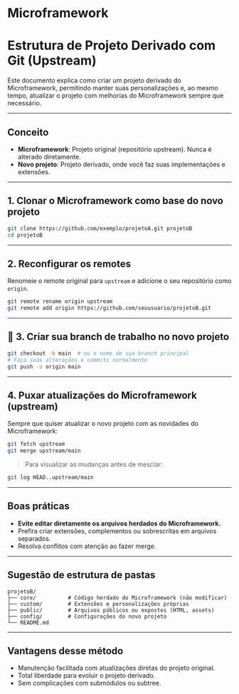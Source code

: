 # Microframework

# Estrutura de Projeto Derivado com Git (Upstream)

Este documento explica como criar um projeto derivado do Microframework, permitindo manter suas personalizações e, ao mesmo tempo, atualizar o projeto com melhorias do Microframework sempre que necessário.

---

## Conceito

- **Microframework**: Projeto original (repositório upstream). Nunca é alterado diretamente.
- **Novo projeto**: Projeto derivado, onde você faz suas implementações e extensões.

---

## 1. Clonar o Microframework como base do novo projeto

```bash
git clone https://github.com/exemplo/projetoA.git projetoB
cd projetoB
```

---

## 2. Reconfigurar os remotes

Renomeie o remote original para `upstream` e adicione o seu repositório como `origin`.

```bash
git remote rename origin upstream
git remote add origin https://github.com/seuusuario/projetoB.git
```

---

## 🚀 3. Criar sua branch de trabalho no novo projeto

```bash
git checkout -b main  # ou o nome de sua branch principal
# Faça suas alterações e commits normalmente
git push -u origin main
```

---

## 4. Puxar atualizações do Microframework (upstream)

Sempre que quiser atualizar o novo projeto com as novidades do Microframework:

```bash
git fetch upstream
git merge upstream/main
```

> Para visualizar as mudanças antes de mesclar:
```bash
git log HEAD..upstream/main
```

---

## Boas práticas

- **Evite editar diretamente os arquivos herdados do Microframework.**
- Prefira criar extensões, complementos ou sobrescritas em arquivos separados.
- Resolva conflitos com atenção ao fazer merge.

---

## Sugestão de estrutura de pastas

```
projetoB/
├── core/          # Código herdado do Microframework (não modificar)
├── custom/        # Extensões e personalizações próprias
├── public/        # Arquivos públicos ou expostos (HTML, assets)
├── config/        # Configurações do novo projeto
└── README.md
```

---

## Vantagens desse método

- Manutenção facilitada com atualizações diretas do projeto original.
- Total liberdade para evoluir o projeto derivado.
- Sem complicações com submódulos ou subtree.